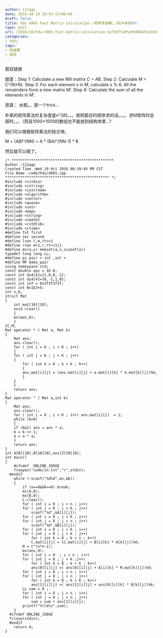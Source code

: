 ```yaml
---
author: 111qqz
date: 2016-10-19 20:54:11+00:00
draft: false
title: hdu 4965 Fast Matrix Calculation (矩阵快速幂，2014多校#9)
type: post
url: /2016/10/hdu-4965-fast-matrix-calculation-%e7%9f%a9%e9%98%b5%e5%bf%ab%e9%80%9f%e5%b9%82%ef%bc%8c2014%e5%a4%9a%e6%a0%a19/
categories:
- hdoj
tags:
- 快速幂
- 矩阵
---
```


题目链接

题意：Step 1: Calculate a new N*N matrix C = A*B.
Step 2: Calculate M = C^(N*N).
Step 3: For each element x in M, calculate x % 6. All the remainders form a new matrix M’.
Step 4: Calculate the sum of all the elements in M’.

思路： 水题。。就一个trick...

朴素的矩阵乘法的复杂度是n^3的。。。按照题目的顺序求的话。。。。求M矩阵时会超时。。。（而且1000*1000的数组也不能放到结构体里...?

我们可以根据矩阵乘法的结合律。

M = (A*B)^(N*N) = A * (B*A)^(N*N-1) * B

然后就可以搞了。

    
    /* ***********************************************
    Author :111qqz
    Created Time :Wed 19 Oct 2016 08:39:49 PM CST
    File Name :code/hdu/4965.cpp
    ************************************************ */
    #include <cstdio>
    #include <cstring>
    #include <iostream>
    #include <algorithm>
    #include <vector>
    #include <queue>
    #include <set>
    #include <map>
    #include <string>
    #include <cmath>
    #include <cstdlib>
    #include <ctime>
    #define fst first
    #define sec second
    #define lson l,m,rt<<1
    #define rson m+1,r,rt<<1|1
    #define ms(a,x) memset(a,x,sizeof(a))
    typedef long long LL;
    #define pi pair < int ,int >
    #define MP make_pair
    using namespace std;
    const double eps = 1E-8;
    const int dx4[4]={1,0,0,-1};
    const int dy4[4]={0,-1,1,0};
    const int inf = 0x3f3f3f3f;
    const int N=1E3+5;
    int n,K;
    struct Mat
    {
        int mat[10][10];
        void clear()
        {
    	ms(mat,0);
        }
    }C,M;
    Mat operator * ( Mat a, Mat b)
    {
        Mat ans;
        ans.clear();
        for ( int i = 0 ; i < K ; i++)
        {
    	for ( int j = 0 ; j < K ; j++)
    	{
    	    for ( int k = 0 ; k < K ; k++)
    	    {
    		ans.mat[i][j] = (ans.mat[i][j] + a.mat[i][k] * b.mat[k][j])%6;
    	    }
    	}
        }
        return ans;
    }
    Mat operator ^ ( Mat a,int b)
    {
        Mat ans;
        ans.clear();
        for ( int i = 0 ; i < K ; i++) ans.mat[i][i]  = 1;
        while (b>0)
        {
    	if (b&1) ans = ans * a;
    	b = b >> 1;
    	a = a * a;
        }
        return ans;
    }
    int A[N][10],B[10][N],ans[2][N][N];
    int main()
    {
    	#ifndef  ONLINE_JUDGE 
    	freopen("code/in.txt","r",stdin);
      #endif
    	while (~scanf("%d%d",&n,&K))
    	{
    	    if (n==0&&K==0) break;
    	    ms(A,0);
    	    ms(B,0);
    	    C.clear();
    	    for ( int i = 0 ; i < n ; i++)
    		for ( int j = 0 ; j < K ; j++)
    		    scanf("%d",&A[i][j]);
    	    for ( int i = 0 ; i < K ; i++)
    		for ( int j = 0 ; j < n ; j++)
    		    scanf("%d",&B[i][j]);
    	    for ( int i = 0 ; i < K ; i++)
    		for ( int j = 0 ; j < K ; j++)
    		    for ( int k = 0 ; k < n ; k++)
    			C.mat[i][j] = (C.mat[i][j] + B[i][k] * A[k][j])%6;
    	    M = C^(n*n-1);
    	    ms(ans,0);
    	    for ( int i = 0  ; i < n ; i++)
    		for ( int j = 0 ; j < K ;j++)
    		    for ( int k = 0 ; k < K ; k++)
    			ans[0][i][j] =( ans[0][i][j] + A[i][k] * M.mat[k][j])%6;
    	    for ( int i = 0 ; i < n ; i++)
    		for ( int j = 0 ; j < n ; j++)
    		    for ( int k = 0 ; k < K ; k++)
    			ans[1][i][j] =( ans[1][i][j] + ans[0][i][k] * B[k][j])%6;
    	    LL sum = 0 ;
    	    for ( int i = 0 ; i < n ; i++)
    		for ( int j = 0 ; j < n ; j++)
    		    sum = sum + ans[1][i][j];
    	    printf("%lld\n",sum);
    	}
      #ifndef ONLINE_JUDGE  
      fclose(stdin);
      #endif
        return 0;
    }
    




